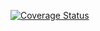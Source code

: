 [![Coverage Status](https://coveralls.io/repos/github/hmcts/cp-file-service/badge.svg?branch=main)](https://coveralls.io/github/hmcts/cp-file-service?branch=main)
